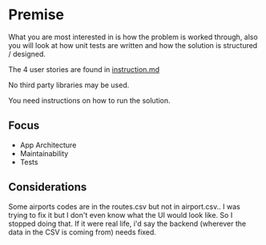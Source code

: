 # Premise

What you are most interested in is how the problem is worked through, also you will look at how unit tests are written and how the solution is structured / designed.

The 4 user stories are found in [instruction.md](instruction.md)

No third party libraries may be used.

You need instructions on how to run the solution.

## Focus

- App Architecture
- Maintainability
- Tests

## Considerations
Some airports codes are in the routes.csv but not in airport.csv.. I was trying to fix it but I don't even know what the UI would look like. So I stopped doing that. If it were real life, i'd say the backend (wherever the data in the CSV is coming from) needs fixed.